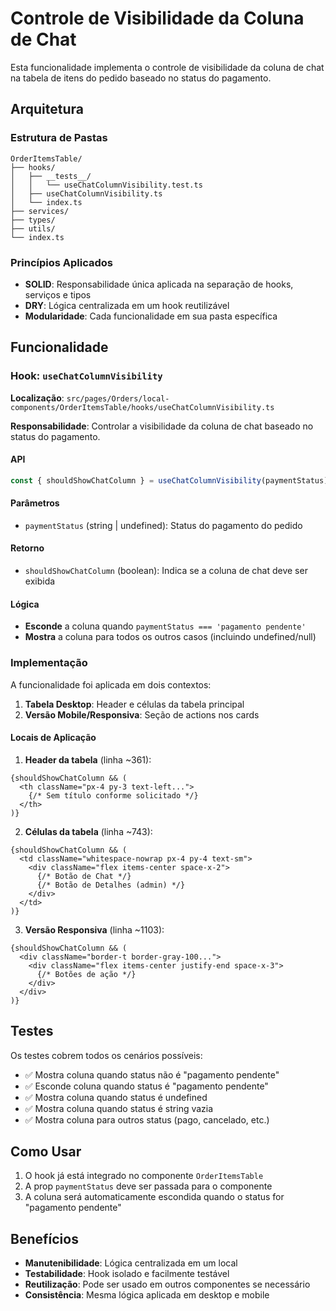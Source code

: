 # Controle de Visibilidade da Coluna de Chat

Esta funcionalidade implementa o controle de visibilidade da coluna de chat na tabela de itens do pedido baseado no status do pagamento.

## Arquitetura

### Estrutura de Pastas

```
OrderItemsTable/
├── hooks/
│   ├── __tests__/
│   │   └── useChatColumnVisibility.test.ts
│   ├── useChatColumnVisibility.ts
│   └── index.ts
├── services/
├── types/
├── utils/
└── index.ts
```

### Princípios Aplicados

- **SOLID**: Responsabilidade única aplicada na separação de hooks, serviços e tipos
- **DRY**: Lógica centralizada em um hook reutilizável
- **Modularidade**: Cada funcionalidade em sua pasta específica

## Funcionalidade

### Hook: `useChatColumnVisibility`

**Localização**: `src/pages/Orders/local-components/OrderItemsTable/hooks/useChatColumnVisibility.ts`

**Responsabilidade**: Controlar a visibilidade da coluna de chat baseado no status do pagamento.

#### API

```typescript
const { shouldShowChatColumn } = useChatColumnVisibility(paymentStatus);
```

#### Parâmetros

- `paymentStatus` (string | undefined): Status do pagamento do pedido

#### Retorno

- `shouldShowChatColumn` (boolean): Indica se a coluna de chat deve ser exibida

#### Lógica

- **Esconde** a coluna quando `paymentStatus === 'pagamento pendente'`
- **Mostra** a coluna para todos os outros casos (incluindo undefined/null)

### Implementação

A funcionalidade foi aplicada em dois contextos:

1. **Tabela Desktop**: Header e células da tabela principal
2. **Versão Mobile/Responsiva**: Seção de actions nos cards

#### Locais de Aplicação

1. **Header da tabela** (linha ~361):
```tsx
{shouldShowChatColumn && (
  <th className="px-4 py-3 text-left...">
    {/* Sem título conforme solicitado */}
  </th>
)}
```

2. **Células da tabela** (linha ~743):
```tsx
{shouldShowChatColumn && (
  <td className="whitespace-nowrap px-4 py-4 text-sm">
    <div className="flex items-center space-x-2">
      {/* Botão de Chat */}
      {/* Botão de Detalhes (admin) */}
    </div>
  </td>
)}
```

3. **Versão Responsiva** (linha ~1103):
```tsx
{shouldShowChatColumn && (
  <div className="border-t border-gray-100...">
    <div className="flex items-center justify-end space-x-3">
      {/* Botões de ação */}
    </div>
  </div>
)}
```

## Testes

Os testes cobrem todos os cenários possíveis:

- ✅ Mostra coluna quando status não é "pagamento pendente"
- ✅ Esconde coluna quando status é "pagamento pendente"
- ✅ Mostra coluna quando status é undefined
- ✅ Mostra coluna quando status é string vazia
- ✅ Mostra coluna para outros status (pago, cancelado, etc.)

## Como Usar

1. O hook já está integrado no componente `OrderItemsTable`
2. A prop `paymentStatus` deve ser passada para o componente
3. A coluna será automaticamente escondida quando o status for "pagamento pendente"

## Benefícios

- **Manutenibilidade**: Lógica centralizada em um local
- **Testabilidade**: Hook isolado e facilmente testável
- **Reutilização**: Pode ser usado em outros componentes se necessário
- **Consistência**: Mesma lógica aplicada em desktop e mobile
